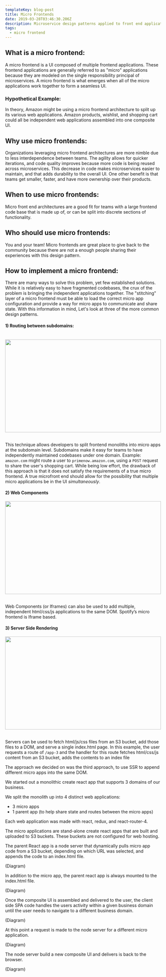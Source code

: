 ```yaml
---
templateKey: blog-post
title: Micro Frontends
date: 2019-03-28T03:46:30.206Z
description: Microservice design patterns applied to front end applications.
tags:
  - micro frontend
---
```



## What is a micro frontend:

A micro frontend is a UI composed of multiple frontend applications. These frontend applications are generally referred to as "micro" applications because they are modeled on the single responsibility principal of microservices. A micro frontend is what emerges when all of the micro applications work together to form a seamless UI.


### Hypothetical Example:
In theory, Amazon might be using a micro frontend architecture to split up its various web applications. Amazon products, wishlist, and shopping cart could all be independent web applications assembled into one composite UI.

## Why use micro frontends:

Organizations leveraging micro frontend architectures are more nimble due to less interdependence between teams. The agility allows for quicker iterations, and code quality improves because more code is being reused across microservices. This decrease in code makes microservices easier to maintain, and that adds durability to the overall UI. One other benefit is that teams get smaller, faster, and have more ownership over their products.

## When to use micro frontends:

Micro front end architectures are a good fit for teams with a large frontend code base that is made up of, or can be split into discrete sections of functionality. 

## Who should use micro frontends:

You and your team! Micro frontends are great place to give back to the community because there are not a enough people sharing their experiences with this design pattern.

## How to implement a micro frontend:

There are many ways to solve this problem, yet few established solutions. While it is relatively easy to have fragmented codebases, the crux of the problem is bringing the independent applications together. The "stitching" layer of a micro frontend must be able to load the correct micro app configuration and provide a way for micro apps to communicate and share state. With this information in mind, Let's look at three of the more common design patterns.

#### 1) Routing between subdomains:
<br>
<section class="example">
<img src="https://i.ibb.co/tMchN7w/Screen-Shot-2019-03-27-at-11-56-09-PM.png" class="post-example" style="height: 300px; margin: auto; width: 100%; object-fit: contain"/>

<br />
<br />

This technique allows developers to split frontend monoliths into micro apps at the subdomain level. Subdomains make it easy for teams to have independently maintained codebases under one domain. Example: `amazon.com` might route a user to `primenow.amazon.com`, using a `POST` request to share the user's shopping cart. While being low effort, the drawback of this approach is that it does not satisfy the requirements of a true micro frontend. A true microfront end should allow for the possibility that multiple micro applications be in the UI  _simultaneously_.
</section>

<section class="example">

#### 2) Web Components

<img src="https://i.ibb.co/mvGtDMc/Screen-Shot-2019-03-28-at-12-07-15-AM.png" class="post-example" style="height: 300px; margin: auto; width: 100%; object-fit: contain"/>

<br />
<br />

Web Components (or Iframes) can also be used to add multiple, independent html/css/js applications to the same DOM. Spotify’s micro frontend is Iframe based.
</section>

<section class="example">

#### 3) Server Side Rendering

<img src="https://i.ibb.co/L56fqB1/Screen-Shot-2019-03-28-at-12-28-51-AM.png" class="post-example" style="height: 300px; margin: auto; width: 100%; object-fit: contain"/>


<br />
<br />

Servers can be used to fetch html/js/css files from an S3 bucket, add those files to a DOM, and serve a single index.html page. In this example, the user requests a route of `/app-3` and the handler for this route fetches html/css/js content from an S3 bucket, adds the contents to an index file
</section>

The approach we decided on was the third approach, to use SSR to append different micro apps into the same DOM.

We started out a monolithic create react app that supports 3 domains of our business. 

We split the monolith up into 4 distinct web applications:

* 3 micro apps
* 1 parent app (to help share state and routes between the micro apps)

Each web application was made with react, redux, and react-router-4.

The micro applications are stand-alone create react apps that are built and uploaded to S3 buckets. These buckets are not configured for web hosting.

The parent React app is a node server that dynamically pulls micro app code from a S3 bucket, depending on which URL was selected, and appends the code to an index.html file. 

(Diagram)

In addition to the micro app, the parent react app is always mounted to the index.html file. 

(Diagram)

Once the composite UI is assembled and delivered to the user, the client side SPA code handles the users activity within a given business domain until the user needs to navigate to a different business domain. 

(Diagram)

At this point a request is made to the node server for a different micro application.

(Diagram)

The node server build a new composite UI and delivers is back to the browser.

(Diagram)
